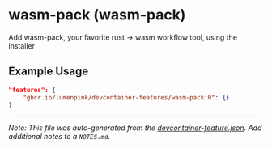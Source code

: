 
# wasm-pack (wasm-pack)

Add wasm-pack, your favorite rust -> wasm workflow tool, using the installer

## Example Usage

```json
"features": {
    "ghcr.io/lumenpink/devcontainer-features/wasm-pack:0": {}
}
```





---

_Note: This file was auto-generated from the [devcontainer-feature.json](https://github.com/lumenpink/devcontainer-features/blob/main/src/wasm-pack/devcontainer-feature.json).  Add additional notes to a `NOTES.md`._
